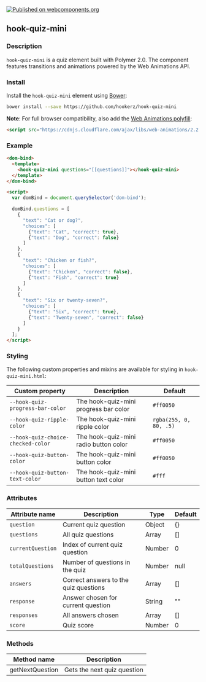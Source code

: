 [![Published on webcomponents.org](https://img.shields.io/badge/webcomponents.org-published-blue.svg)](https://www.webcomponents.org/element/owner/my-element)

## hook-quiz-mini

### Description

`hook-quiz-mini` is a quiz element built with Polymer 2.0. The component features transitions and animations powered by the Web Animations API.

### Install
Install the `hook-quiz-mini` element using [Bower](https://bower.io/):

```sh
bower install --save https://github.com/hookerz/hook-quiz-mini
```

**Note**: For full browser compatibility, also add the [Web Animations polyfill](https://cdnjs.com/libraries/web-animations):

```html
<script src="https://cdnjs.cloudflare.com/ajax/libs/web-animations/2.2.5/web-animations.min.js"></script>
```

### Example

<!--
```
<custom-element-demo>
  <template style="font-family:sans-serif;">
    <script src="../webcomponentsjs/webcomponents-lite.js"></script>
    <script src="https://cdnjs.cloudflare.com/ajax/libs/web-animations/2.2.5/web-animations.min.js">
    <link rel="import" href="hook-quiz-mini.html">
    <next-code-block></next-code-block>
  </template>
</custom-element-demo>
```
 -->

```html
<dom-bind>
  <template>
    <hook-quiz-mini questions="[[questions]]"></hook-quiz-mini>
  </template>
</dom-bind>

<script>
  var domBind = document.querySelector('dom-bind');

  domBind.questions = [
    {
      "text": "Cat or dog?",
      "choices": [
        {"text": "Cat", "correct": true},
        {"text": "Dog", "correct": false}
      ]
    },
    {
      "text": "Chicken or fish?",
      "choices": [
        {"text": "Chicken", "correct": false},
        {"text": "Fish", "correct": true}
      ]
    },
    {
      "text": "Six or twenty-seven?",
      "choices": [
        {"text": "Six", "correct": true},
        {"text": "Twenty-seven", "correct": false}
      ]
    }
  ];
</script>    
```

### Styling

The following custom properties and mixins are available for styling in `hook-quiz-mini.html`:

| Custom property                    | Description                           | Default                  |
| ---------------------------------- | ------------------------------------- | ------------------------ |
| `--hook-quiz-progress-bar-color`   | The hook-quiz-mini progress bar color | `#ff0050`                |
| `--hook-quiz-ripple-color`         | The hook-quiz-mini ripple color       | `rgba(255, 0, 80, .5)`   |
| `--hook-quiz-choice-checked-color` | The hook-quiz-mini radio button color | `#ff0050`                |
| `--hook-quiz-button-color`         | The hook-quiz-mini button color       | `#ff0050`                |
| `--hook-quiz-button-text-color`    | The hook-quiz-mini button text color  | `#fff`                   |

### Attributes

| Attribute name      | Description                           | Type   | Default    |
| ------------------- | ------------------------------------- | ------ | ---------- |
| `question`          | Current quiz question                 | Object | {}         |
| `questions`         | All quiz questions                    | Array  | []         |
| `currentQuestion`   | Index of current quiz question        | Number | 0          |
| `totalQuestions`    | Number of questions in the quiz       | Number | null       |
| `answers`           | Correct answers to the quiz questions | Array  | []         |
| `response`          | Answer chosen for current question    | String | ""         |
| `responses`         | All answers chosen                    | Array  | []         |
| `score`             | Quiz score                            | Number | 0          |

### Methods

| Method name            | Description                        |
| ---------------------- | ---------------------------------- |
| getNextQuestion        | Gets the next quiz question        |  
